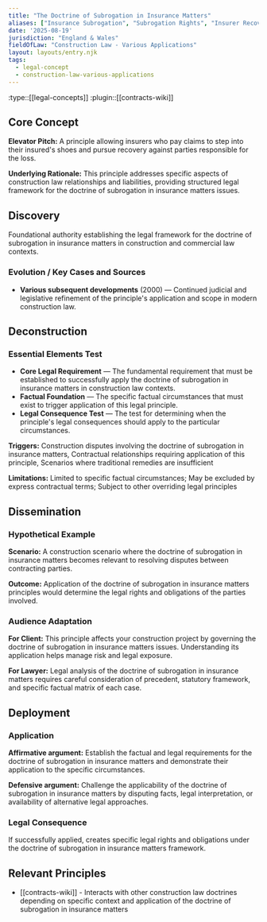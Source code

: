 ```yaml
---
title: "The Doctrine of Subrogation in Insurance Matters"
aliases: ["Insurance Subrogation", "Subrogation Rights", "Insurer Recovery Rights"]
date: '2025-08-19'
jurisdiction: "England & Wales"
fieldOfLaw: "Construction Law - Various Applications"
layout: layouts/entry.njk
tags:
  - legal-concept
  - construction-law-various-applications
---
```


:type::[[legal-concepts]]
:plugin::[[contracts-wiki]]

## Core Concept

**Elevator Pitch:** A principle allowing insurers who pay claims to step into their insured's shoes and pursue recovery against parties responsible for the loss.

**Underlying Rationale:** This principle addresses specific aspects of construction law relationships and liabilities, providing structured legal framework for the doctrine of subrogation in insurance matters issues.

## Discovery

Foundational authority establishing the legal framework for the doctrine of subrogation in insurance matters in construction and commercial law contexts.

### Evolution / Key Cases and Sources

- **Various subsequent developments** (2000) — Continued judicial and legislative refinement of the principle's application and scope in modern construction law.

## Deconstruction

### Essential Elements Test

- **Core Legal Requirement** — The fundamental requirement that must be established to successfully apply the doctrine of subrogation in insurance matters in construction law contexts.
- **Factual Foundation** — The specific factual circumstances that must exist to trigger application of this legal principle.
- **Legal Consequence Test** — The test for determining when the principle's legal consequences should apply to the particular circumstances.

**Triggers:** Construction disputes involving the doctrine of subrogation in insurance matters, Contractual relationships requiring application of this principle, Scenarios where traditional remedies are insufficient

**Limitations:** Limited to specific factual circumstances; May be excluded by express contractual terms; Subject to other overriding legal principles

## Dissemination

### Hypothetical Example

**Scenario:** A construction scenario where the doctrine of subrogation in insurance matters becomes relevant to resolving disputes between contracting parties.

**Outcome:** Application of the doctrine of subrogation in insurance matters principles would determine the legal rights and obligations of the parties involved.

### Audience Adaptation

**For Client:** This principle affects your construction project by governing the doctrine of subrogation in insurance matters issues. Understanding its application helps manage risk and legal exposure.

**For Lawyer:** Legal analysis of the doctrine of subrogation in insurance matters requires careful consideration of precedent, statutory framework, and specific factual matrix of each case.

## Deployment

### Application

**Affirmative argument:** Establish the factual and legal requirements for the doctrine of subrogation in insurance matters and demonstrate their application to the specific circumstances.

**Defensive argument:** Challenge the applicability of the doctrine of subrogation in insurance matters by disputing facts, legal interpretation, or availability of alternative legal approaches.

### Legal Consequence

If successfully applied, creates specific legal rights and obligations under the doctrine of subrogation in insurance matters framework.

## Relevant Principles

- [[contracts-wiki]] - Interacts with other construction law doctrines depending on specific context and application of the doctrine of subrogation in insurance matters
